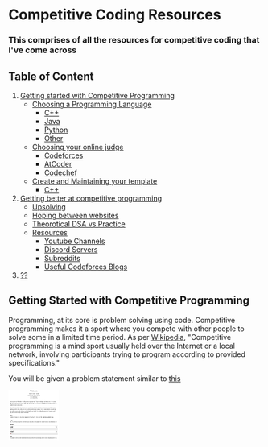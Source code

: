 # Competitive Coding Resources
### This comprises of all the resources for competitive coding that I've come across 

## Table of Content
1.  [Getting started with Competitive Programming](#getting-started-with-competitive-programming)
    - [Choosing a Programming Language](#programming-language)
        - [C++](#cpp)
        - [Java](#java)
        - [Python](#python)
        - [Other](#other)
    - [Choosing your online judge](#online-judge)
        - [Codeforces](#codeforces)
        - [AtCoder](#atcoder)
        - [Codechef](#codechef)
    - [Create and Maintaining your template](#template)
        - [C++](#cpp-template)
2. [Getting better at competitive programming](#getting-better)
    - [Upsolving](#upsolving)
    - [Hoping between websites](#different-websites)
    - [Theorotical DSA vs Practice](#patience)
    - [Resources](#resources)
        - [Youtube Channels](#youtube-channels)
        - [Discord Servers](#discord-channels)
        - [Subreddits](#sub-reddit)
        - [Useful Codeforces Blogs](#codeforces-blogs)
3. [??](#profit)


## Getting Started with Competitive Programming
  Programming, at its core is problem solving using code. Competitive programming makes it a sport where you compete with other people to solve some in a limited time period. As per [Wikipedia](https://en.wikipedia.org/wiki/Competitive_programming), "Competitive programming is a mind sport usually held over the Internet or a local network, involving participants trying to program according to provided specifications."

  You will be given a problem statement similar to [this](https://codeforces.com/problemset/problem/4/A)

   <img src="/images/problem_example.png" alt="example_problem" style="height: 100px; width:100px;"/>

<!---
COMMENTS
codeforces practice extension : https://chrome.google.com/webstore/detail/codeforces-practice-track/cnahgdhboflcnojgmeehhhfeoojifonm
codeforces visualizer : https://cfviz.netlify.app/
-->
